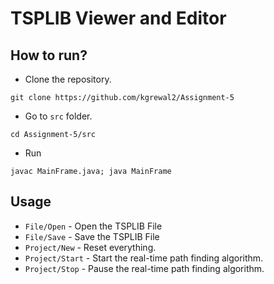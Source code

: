 # TSPLIB Viewer and Editor

## How to run?
- Clone the repository.
```
git clone https://github.com/kgrewal2/Assignment-5
```

- Go to `src` folder.
```
cd Assignment-5/src
```

- Run
```
javac MainFrame.java; java MainFrame
```

## Usage
- `File/Open` - Open the TSPLIB File
- `File/Save` - Save the TSPLIB File
- `Project/New` - Reset everything.
- `Project/Start` - Start the real-time path finding algorithm.
- `Project/Stop` - Pause the real-time path finding algorithm.
